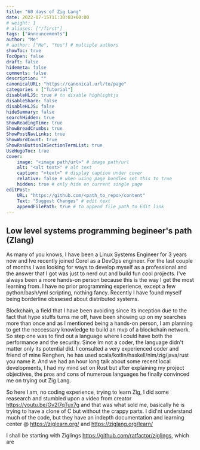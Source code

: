 ```yaml
---
title: "60 days of Zig Lang"
date: 2022-07-15T11:30:03+00:00
# weight: 1
# aliases: ["/first"]
tags: ["Announcements"]
author: "Me"
# author: ["Me", "You"] # multiple authors
showToc: true
TocOpen: false
draft: false
hidemeta: false
comments: false
description: ""
canonicalURL: "https://canonical.url/to/page"
categories : ["Tutorial"]
disableHLJS: true # to disable highlightjs
disableShare: false
disableHLJS: false
hideSummary: false
searchHidden: true
ShowReadingTime: true
ShowBreadCrumbs: true
ShowPostNavLinks: true
ShowWordCount: true
ShowRssButtonInSectionTermList: true
UseHugoToc: true
cover:
    image: "<image path/url>" # image path/url
    alt: "<alt text>" # alt text
    caption: "<text>" # display caption under cover
    relative: false # when using page bundles set this to true
    hidden: true # only hide on current single page
editPost:
    URL: "https://github.com/<path_to_repo>/content"
    Text: "Suggest Changes" # edit text
    appendFilePath: true # to append file path to Edit link
---
```


## Low level systems programming begineer's path (Zlang)

As many of you knows, I have been a Linux Systems Engineer for 3 years now and Ive recently joined Corel as a DevOps engineer. For the last couple of months I was looking for ways to develop myself as a professional and the answer that I got was just to nerd out and build fun cool projects. I've always been a more hands-on person because this is the way I get the most learning from. I have no prior programming experience, except a few python/bash/yml scripting, nothing fancy. Recently I have found myself being borderline obssesed about distributed systems.

Blockchain, a field that I have been avoiding since its inception due to the fact that hype stuffs turns me off, have been showing up on my searches more than once and as I mentioned being a hands-on person, I am planning to get the neccessary knowledge to build an mvp of a blockchain network. So step one was to find out a language where I could have both the performance and the security. Since Im not a coder, the language didn't matter only its potential did. I consulted a very experienced coder and friend of mine Renghen, he has used scala/kotlin/haskell/nim/zig/java/rust you name it. And we had an hour long talk about some recent local developments, I had my mind set on Rust but after explaining my project objectives, the pros and cons of numerous languages he finally convinced me on trying out Zig Lang.

So here I am, no coding experience, trying to learn Zig, I did some reasearch and stumbled upon a video from creator https://youtu.be/Gv2I7qTux7g and that was what sold me, basically he is trying to have a clone of C but without the crappy parts. I did'nt understand much of the code, but they have an indepth documentation and learning center @ https://ziglearn.org/ and https://ziglang.org/learn/

I shall be starting with Ziglings https://github.com/ratfactor/ziglings, which are 
